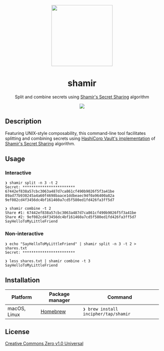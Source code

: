 <div align="center">
  <img src="https://user-images.githubusercontent.com/11808903/112536517-e07bcb00-8dad-11eb-9931-10ad4fe5c1d9.png" width="200"/>

  <h1>shamir</h1>

  <p>Split and combine secrets using <a href="https://en.wikipedia.org/wiki/Shamir%27s_Secret_Sharing">Shamir's Secret Sharing</a> algorithm</p>

  <a href="https://github.com/incipher/shamir/releases/latest">
    <img src="https://img.shields.io/github/release/incipher/shamir.svg?style=for-the-badge" />
  </a>
</div>

## Description

Featuring UNIX-style composability, this command-line tool facilitates splitting and combining secrets using [HashiCorp Vault's implementation](https://github.com/hashicorp/vault/blob/main/shamir/shamir.go) of [Shamir's Secret Sharing](https://en.wikipedia.org/wiki/Shamir%27s_Secret_Sharing) algorithm.

## Usage

### Interactive

```
❯ shamir split -n 3 -t 2
Secret: ************************
67442ef838a57cbc3063a487d7ca861cf490b9026f5f3a41be
89ad77b930245a4a60f4698baace1ddbeaec94f0a96400a82a
9ef082cd4f3456dc4bf161460a7cd5f580ed1fd426fa3ff5d7
```

```
❯ shamir combine -t 2
Share #1: 67442ef838a57cbc3063a487d7ca861cf490b9026f5f3a41be
Share #2: 9ef082cd4f3456dc4bf161460a7cd5f580ed1fd426fa3ff5d7
SayHelloToMyLittleFriend
```

### Non-interactive

```
❯ echo "SayHelloToMyLittleFriend" | shamir split -n 3 -t 2 > shares.txt
Secret: ************************
```

```
❯ less shares.txt | shamir combine -t 3
SayHelloToMyLittleFriend
```

## Installation

| Platform     | Package manager                               | Command                              |
| ------------ | --------------------------------------------- | ------------------------------------ |
| macOS, Linux | [Homebrew](https://docs.brew.sh/Installation) | `❯ brew install incipher/tap/shamir` |

## License

<a href="https://creativecommons.org/publicdomain/zero/1.0/">Creative Commons Zero v1.0 Universal</a>
